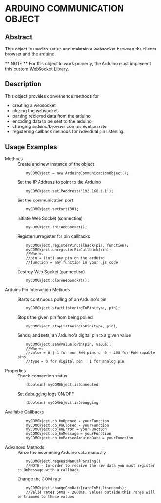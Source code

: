 ARDUINO COMMUNICATION OBJECT 
============================= 

Abstract
--------
This object is used to set up and maintain a websocket between the clients browser and the arduino.

** NOTE ** 
For this object to work properly, the Arduino must implement this [custom WebSocket Library](https://github.com/toms20/MMMP_COG/tree/master/Arduino/Non%20Standard%20Required%20Libraries/WebSocket).

Description
------------
This object provides convienence methods for
* creating a websocket
* closing the websocket
* parsing recieved data from the arduino
* encoding data to be sent to the arduino 
* changing arduino/browser communication rate
* registering callback methods for individual pin listening.


Usage Examples
---------------
<dl>
<dt>Methods</dt>
<dd>
Create and new instance of the object
    
        
        myCOMObject = new ArduinoCommunicationObject();
        

Set the IP Address to point to the Arduino
    
        
        myCOMObject.setIPAddress('192.168.1.1');
        

Set the communication port
    
        
        myCOMObject.setPort(80);
        
Initiate Web Socket (connection)
    
        
        myCOMObject.initWebSocket();
        

Register/unregister for pin callbacks
    
        
        myCOMObject.registerPinCallback(pin, function);
        myCOMObject.unregisterPinCallback(pin);
        //Where:
        //pin = (int) any pin on the arduino
        //function = any function in your .js code
        

Destroy Web Socket (connection)
    
        
        myCOMObject.closeWebSocket();
        
</dd>
<dl>Arduino Pin Interaction Methods</dl>
<dd>
Starts continuous polling of an Arduino's pin
    
        
        myCOMObject.startListeningToPin(type, pin);
        

Stops the given pin from being polled
    
        
        myCOMObject.stopListeningToPin(type, pin);
        

Sends, and sets, an Arduino's digital pin to a given value
    
        
        myCOMObject.sendValueToPin(pin, value);
        //Where:
        //value = 0 | 1 for non PWM pins or 0 - 255 for PWM capable pins
        //type = 0 for digital pin | 1 for analog pin
        
</dd>
<dt>Properties</dt>
<dd>
Check connection status
    
        
        (boolean) myCOMObject.isConnected
        

Set debugging logs ON/OFF
    
        
        (boolean) myCOMObject.isDebugging
        
</dd>
<dt>Available Callbacks</dt>
<dd>
        
        myCOMObject.cb_OnOpened = yourFunction
        myCOMObject.cb_OnClosed = yourFunction
        myCOMObject.cb_OnError = yourFunction
        myCOMObject.cb_OnMessage = yourFunction
        myCOMObject.cb_OnParsedArduinoData = yourFunction
        
</dd>
<dt>Advanced Methods</dt>
<dd>
Parse the incomming Arduino data manually
    
        
        myCOMObject.requestManualParsing()
        //NOTE - In order to receive the raw data you must register cb_OnMessage with a callback.
        

Change the COM rate 
    
        
        myCOMObject.changeComRate(rateInMilliseconds);
        //Valid rates 50ms - 2000ms, values outside this range will be trimmed to these values
        
</dd>
</dl>
